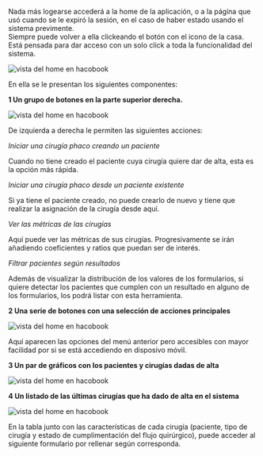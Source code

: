 
Nada más logearse accederá a la home de la aplicación, o a la página que usó cuando se le expiró la sesión, en el caso de haber estado usando el sistema previmente.  
Siempre puede volver a ella clickeando el botón con el icono de la casa. Está pensada para dar acceso con un solo click a toda la funcionalidad del sistema.


![vista del home en hacobook](https://docs.phacobook.com/assets/images/home_es.png)


En ella se le presentan los siguientes componentes:

**1 Un grupo de botones en la parte superior derecha.**

![vista del home en hacobook](https://docs.phacobook.com/assets/images/menuSuperior.png)

De izquierda a derecha le permiten las siguientes acciones:


_Iniciar una cirugía phaco creando un paciente_

Cuando no tiene creado el paciente cuya cirugía quiere dar de alta, esta es la opción más rápida.

_Iniciar una cirugía phaco desde un paciente existente_

Si ya tiene el paciente creado, no puede crearlo de nuevo y tiene que realizar la asignación de la cirugía desde aquí.

_Ver las métricas de las cirugías_

Aquí puede ver las métricas de sus cirugías. Progresivamente se irán añadiendo coeficientes y ratios que puedan ser de interés.

_Filtrar pacientes según resultados_

Además de visualizar la distribución de los valores de los formularios, si quiere detectar los pacientes que cumplen con un resultado en alguno de los formularios, los podrá listar con esta herramienta.

**2 Una serie de botones con una selección de acciones principales**

![vista del home en hacobook](https://docs.phacobook.com/assets/images/buttonGroupNav_es.png)

Aquí aparecen las opciones del menú anterior pero accesibles con mayor facilidad por si se está accediendo en disposivo móvil.

**3 Un par de gráficos con los pacientes y cirugías dadas de alta**

![vista del home en hacobook](https://docs.phacobook.com/assets/images/homeGraph_es.png)


**4 Un listado de las últimas cirugías que ha dado de alta en el sistema**

![vista del home en hacobook](https://docs.phacobook.com/assets/images/phacoTable_es.png)

En la tabla junto con las características de cada cirugía (paciente, tipo de cirugía y estado de cumplimentación del flujo quirúrgico), puede acceder al siguiente formulario por rellenar según corresponda.



